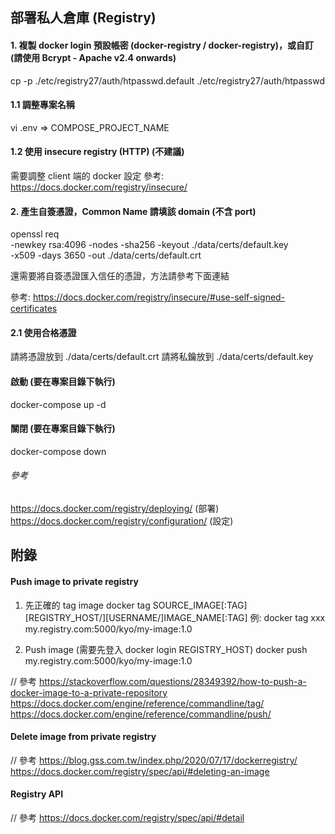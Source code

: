 ## 部署私人倉庫 (Registry)




#### 1. 複製 docker login 預設帳密 (docker-registry / docker-registry)，或自訂 (請使用 Bcrypt - Apache v2.4 onwards)
cp -p ./etc/registry27/auth/htpasswd.default ./etc/registry27/auth/htpasswd


#### 1.1 調整專案名稱
vi .env => COMPOSE_PROJECT_NAME


#### 1.2 使用 insecure registry (HTTP) (不建議)
需要調整 client 端的 docker 設定
參考: https://docs.docker.com/registry/insecure/


#### 2. 產生自簽憑證，Common Name 請填該 domain (不含 port)
openssl req \
    -newkey rsa:4096 -nodes -sha256 -keyout ./data/certs/default.key \
    -x509 -days 3650 -out ./data/certs/default.crt

還需要將自簽憑證匯入信任的憑證，方法請參考下面連結

參考: https://docs.docker.com/registry/insecure/#use-self-signed-certificates


#### 2.1 使用合格憑證
請將憑證放到 ./data/certs/default.crt
請將私鑰放到 ./data/certs/default.key


#### 啟動 (要在專案目錄下執行)
docker-compose up -d


#### 關閉 (要在專案目錄下執行)
docker-compose down




###### 參考
https://docs.docker.com/registry/deploying/ (部署)
https://docs.docker.com/registry/configuration/ (設定)




## 附錄
#### Push image to private registry
1. 先正確的 tag image
docker tag SOURCE_IMAGE[:TAG] [REGISTRY_HOST/][USERNAME/]IMAGE_NAME[:TAG]
	例: docker tag xxx my.registry.com:5000/kyo/my-image:1.0

2. Push image (需要先登入 docker login REGISTRY_HOST)
docker push my.registry.com:5000/kyo/my-image:1.0

// 參考
https://stackoverflow.com/questions/28349392/how-to-push-a-docker-image-to-a-private-repository
https://docs.docker.com/engine/reference/commandline/tag/
https://docs.docker.com/engine/reference/commandline/push/


#### Delete image from private registry
// 參考
https://blog.gss.com.tw/index.php/2020/07/17/dockerregistry/
https://docs.docker.com/registry/spec/api/#deleting-an-image


#### Registry API
// 參考
https://docs.docker.com/registry/spec/api/#detail

